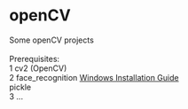 # openCV
Some openCV projects
<br><br>
Prerequisites:<br>
 1 cv2 (OpenCV)<br>
 2 face_recognition [Windows Installation Guide](https://github.com/ageitgey/face_recognition/issues/175#issue-257710508)<br>
   pickle<br>
 3 ...
